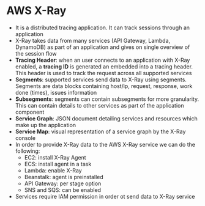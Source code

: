 # AWS X-Ray

- It is a distributed tracing application. It can track sessions through an application
- X-Ray takes data from many services (API Gateway, Lambda, DynamoDB) as part of an application and gives on single overview of the session flow
- **Tracing Header**: when an user connects to an application with X-Ray enabled, a **tracing ID** is generated an embedded into a tracing header. This header is used to track the request across all supported services
- **Segments**: supported services send data to X-Ray using segments. Segments are data blocks containing host/ip, request, response, work done (times), issues information
- **Subsegments**: segments can contain subsegments for more granularity. This can contain details to other services as part of the application component
- **Service Graph**: JSON document detailing services and resources which make up the application
- **Service Map**: visual representation of a service graph by the X-Ray console
- In order to provide X-Ray data to the AWS X-Ray service we can do the following:
    - EC2: install X-Ray Agent
    - ECS: install agent in a task
    - Lambda: enable X-Ray
    - Beanstalk: agent is preinstalled
    - API Gateway: per stage option
    - SNS and SQS: can be enabled
- Services require IAM permission in order ot send data to X-Ray service
